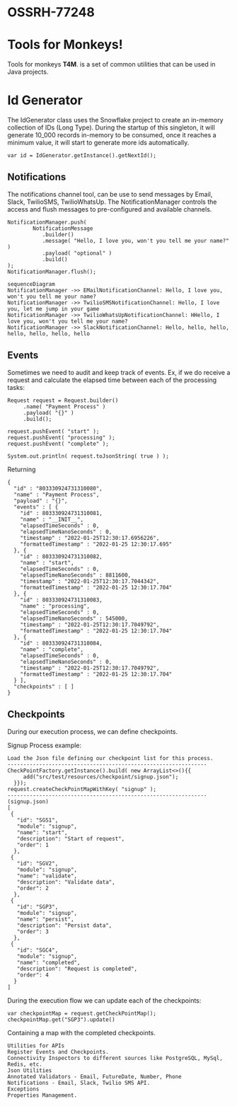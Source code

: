 # OSSRH-77248
# Tools for Monkeys!

Tools for monkeys **T4M**. is a set of common utilities that can be used in Java projects.


# Id Generator

The IdGenerator class uses the Snowflake project to create an in-memory collection of IDs (Long Type). During the startup of this singleton, it will generate 10_000 records in-memory to be consumed, once it reaches a minimum value, it will start to generate more ids automatically.

  ``` var id = IdGenerator.getInstance().getNextId(); ```

## Notifications

The notifications channel tool, can be use to send messages by Email, Slack, TwilioSMS, TwilioWhatsUp. The NotificationManager controls the access and flush messages to pre-configured and available channels.

``` 
NotificationManager.push(  
        NotificationMessage  
           .builder()  
           .message( "Hello, I love you, won't you tell me your name?" )  
           .payload( "optional" )  
           .build()  
);
NotificationManager.flush();
``` 
```mermaid
sequenceDiagram
NotificationManager ->> EMailNotificationChannel: Hello, I love you, won't you tell me your name?
NotificationManager ->> TwilioSMSNotificationChannel: Hello, I love you, let me jump in your game
NotificationManager ->> TwilioWhatsUpNotificationChannel: HHello, I love you, won't you tell me your name?
NotificationManager ->> SlackNotificationChannel: Hello, hello, hello, hello, hello, hello, hello
```

## Events

Sometimes we need to audit and keep track of events. Ex, if we do receive a request and calculate the elapsed time between each of the processing tasks:

```
Request request = Request.builder()  
     .name( "Payment Process" )   
     .payload( "{}" )  
     .build();  
  
request.pushEvent( "start" );  
request.pushEvent( "processing" );  
request.pushEvent( "complete" );  

System.out.println( request.toJsonString( true ) );
```
Returning
```
{
  "id" : "803330924731310080",
  "name" : "Payment Process",
  "payload" : "{}",
  "events" : [ {
    "id" : 803330924731310081,
    "name" : "__INIT__",
    "elapsedTimeSeconds" : 0,
    "elapsedTimeNanoSeconds" : 0,
    "timestamp" : "2022-01-25T12:30:17.6956226",
    "formattedTimestamp" : "2022-01-25 12:30:17.695"
  }, {
    "id" : 803330924731310082,
    "name" : "start",
    "elapsedTimeSeconds" : 0,
    "elapsedTimeNanoSeconds" : 8811600,
    "timestamp" : "2022-01-25T12:30:17.7044342",
    "formattedTimestamp" : "2022-01-25 12:30:17.704"
  }, {
    "id" : 803330924731310083,
    "name" : "processing",
    "elapsedTimeSeconds" : 0,
    "elapsedTimeNanoSeconds" : 545000,
    "timestamp" : "2022-01-25T12:30:17.7049792",
    "formattedTimestamp" : "2022-01-25 12:30:17.704"
  }, {
    "id" : 803330924731310084,
    "name" : "complete",
    "elapsedTimeSeconds" : 0,
    "elapsedTimeNanoSeconds" : 0,
    "timestamp" : "2022-01-25T12:30:17.7049792",
    "formattedTimestamp" : "2022-01-25 12:30:17.704"
  } ],
  "checkpoints" : [ ]
}
```

## Checkpoints 

During our execution process, we can define checkpoints. 

Signup Process example:
```
Load the Json file defining our checkpoint list for this process.
---------------------------------------------------------------
CheckPointFactory.getInstance().build( new ArrayList<>(){{ 
     add("src/test/resources/checkpoint/signup.json"); 
  }});  
request.createCheckPointMapWithKey( "signup" );
---------------------------------------------------------------
(signup.json)
[  
 {  
   "id": "SGS1",  
   "module": "signup",  
   "name": "start",  
   "description": "Start of request",  
   "order": 1  
  },  
 {  
   "id": "SGV2",  
   "module": "signup",  
   "name": "validate",  
   "description": "Validate data",  
   "order": 2  
  },  
 {  
   "id": "SGP3",  
   "module": "signup",  
   "name": "persist",  
   "description": "Persist data",  
   "order": 3  
  },  
 {  
   "id": "SGC4",  
   "module": "signup",  
   "name": "completed",  
   "description": "Request is completed",  
   "order": 4  
  }  
]
```
During the execution flow we can update each of the checkpoints:

```
var checkpointMap = request.getCheckPointMap();  
checkpointMap.get("SGP3").update()
```
Containing a map with the completed checkpoints.


  
    Utilities for APIs
    Register Events and Checkpoints.
    Connectivity Inspectors to different sources like PostgreSQL, MySql, Redis, etc.
    Json Utilities
    Annotated Validators - Email, FutureDate, Number, Phone
    Notifications - Email, Slack, Twilio SMS API.
    Exceptions
    Properties Management.
